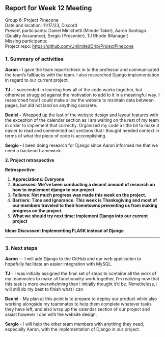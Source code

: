 ## **Report for Week 12 Meeting**

Group 6: Project Pinecone\
Date and location: 11/17/23, Discord\
Present participants: Daniel Minichetti (Minute Taker), Aaron Santiago (Quality Assurance), Sergio (Presenter), TJ Rhode (Manager)\
Missing participants:\
Project repo: <https://github.com/UnlimitedDrip/ProjectPinecone>


### **1. Summary of activities**

**Aaron -** I gave the team report/check in to the professor and communicated the team’s fallbacks with the team. I also researched Django implementation in regard to our current project.

**TJ -** I succeeded in learning how all of the code works together, but otherwise struggled against the motivation to add to it in a meaningful way. I researched how I could make allow the website to maintain data between pages, but did not land on anything concrete.

**Daniel -** Wrapped up the last of the website design and layout features with the exception of the calendar section as I am waiting on the rest of my team in order to implement that correctly. Organized my code a little bit to make it easier to read and commented out sections that I thought needed context in terms of what the piece of code is accomplishing.

**Sergio -** I been doing research for Django since Aaron informed me that we need a backend framework.

**2. Project retrospective**

**Retrospective:** 

1. **Appreciations: Everyone**
2. **Successes:** **We’ve been conducting a decent amount of research on how to implement django to our project**
3. **Failures: Not much progress was made this week on the project.**
4. **Barriers: Time and Ignorance. This week is Thanksgiving and most of our members traveled to their hometowns preventing us from making progress on the project.**
5. **What we should try next time: Implement Django into our current project**

**Ideas Discussed: Implementing FLASK instead of Django**

****
### 3. Next steps

**Aaron** — I will add Django to the GitHub and our web application to hopefully facilitate an easier integration with MySQL.

**TJ** - I was initially assigned the final set of steps to combine all the work of my teammates to make all functionality work together, I’m realizing now that this task is more overwhelming than I initially thought it’d be. Nonetheless, I will still do my best to finish what I can

**Daniel** - My plan at this point is to prepare to deploy our product while also working alongside my teammates to help them complete whatever tasks they have left, and also wrap up the calendar section of our project and assist however I can with the website design. 

**Sergio** - I will help the other team members with anything they need, especially Aaron, with the implementation of Django in our project.

